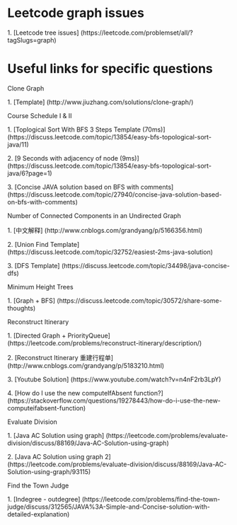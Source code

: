 # Leetcode graph issues
<p>1. [Leetcode tree issues] (https://leetcode.com/problemset/all/?tagSlugs=graph)

# Useful links for specific questions
<p>Clone Graph
<p>1. [Template] (http://www.jiuzhang.com/solutions/clone-graph/)

<p>Course Schedule I & II
<p>1. [Toplogical Sort With BFS 3 Steps Template (70ms)] (https://discuss.leetcode.com/topic/13854/easy-bfs-topological-sort-java/11)
<p>2. [9 Seconds with adjacency of node (9ms)] (https://discuss.leetcode.com/topic/13854/easy-bfs-topological-sort-java/6?page=1)
<p>3. [Concise JAVA solution based on BFS with comments] (https://discuss.leetcode.com/topic/27940/concise-java-solution-based-on-bfs-with-comments)

<p>Number of Connected Components in an Undirected Graph
<p>1. [中文解释] (http://www.cnblogs.com/grandyang/p/5166356.html)
<p>2. [Union Find Template] (https://discuss.leetcode.com/topic/32752/easiest-2ms-java-solution)
<p>3. [DFS Template] (https://discuss.leetcode.com/topic/34498/java-concise-dfs)
  
<p>Minimum Height Trees
<p>1. [Graph + BFS] (https://discuss.leetcode.com/topic/30572/share-some-thoughts)

<p>Reconstruct Itinerary
<p>1. [Directed Graph + PriorityQueue] (https://leetcode.com/problems/reconstruct-itinerary/description/)
<p>2. [Reconstruct Itinerary 重建行程单] (http://www.cnblogs.com/grandyang/p/5183210.html)
<p>3. [Youtube Solution] (https://www.youtube.com/watch?v=n4nF2rb3LpY)
<p>4. [How do I use the new computeIfAbsent function?] (https://stackoverflow.com/questions/19278443/how-do-i-use-the-new-computeifabsent-function)

<p>Evaluate Division
<p>1. [Java AC Solution using graph] (https://leetcode.com/problems/evaluate-division/discuss/88169/Java-AC-Solution-using-graph)
<p>2. [Java AC Solution using graph 2] (https://leetcode.com/problems/evaluate-division/discuss/88169/Java-AC-Solution-using-graph/93115)

<p>Find the Town Judge
<p>1. [Indegree - outdegree] (https://leetcode.com/problems/find-the-town-judge/discuss/312565/JAVA%3A-Simple-and-Concise-solution-with-detailed-explanation)
